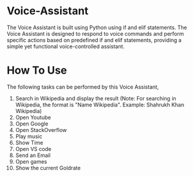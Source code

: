 # Voice-Assistant
The Voice Assistant is built using Python using if and elif statements. The Voice Assistant is designed to respond to voice commands and perform specific actions based on predefined if and elif statements, providing a simple yet functional voice-controlled assistant.
# How To Use
The following tasks can be performed by this Voice Assistant,
1) Search in Wikipedia and display the result (Note: For searching in Wikipedia, the format is "Name Wikipedia". Example: Shahrukh Khan Wikipedia)
2) Open Youtube
3) Open Google
4) Open StackOverflow
5) Play music
6) Show Time
7) Open VS code
8) Send an Email
9) Open games
10) Show the current Goldrate
